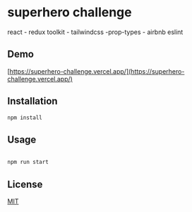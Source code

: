 # superhero challenge

react - redux toolkit - tailwindcss -prop-types - airbnb eslint

## Demo

[https://superhero-challenge.vercel.app/](https://superhero-challenge.vercel.app/)

## Installation

```bash
npm install
```

## Usage

```bash

npm run start

```

## License

[MIT](https://choosealicense.com/licenses/mit/)

